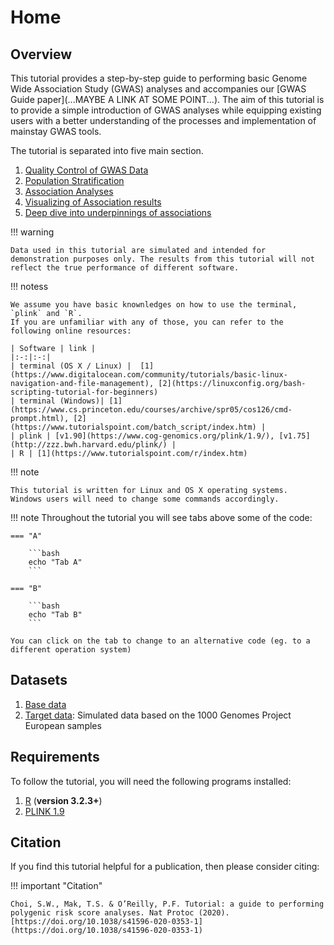 # Home
## Overview 
This tutorial provides a step-by-step guide to performing basic Genome Wide Association Study (GWAS) analyses and accompanies our [GWAS Guide paper](...MAYBE A LINK AT SOME POINT...). The aim of this tutorial is to provide a simple introduction of GWAS analyses while equipping existing users with a better understanding of the processes and implementation of mainstay GWAS tools. 

The tutorial is separated into five main section. 

1. [Quality Control of GWAS Data](QC.md)
2. [Population Stratification](popstrat.md)
3. [Association Analyses](assoc.md)
4. [Visualizing of Association results](visual.md)
5. [Deep dive into underpinnings of associations](assocdive.md)

!!! warning

    Data used in this tutorial are simulated and intended for demonstration purposes only. The results from this tutorial will not reflect the true performance of different software. 

!!! notess

    We assume you have basic knownledges on how to use the terminal, `plink` and `R`. 
    If you are unfamiliar with any of those, you can refer to the following online resources:

    | Software | link |
    |:-:|:-:|
    | terminal (OS X / Linux) |  [1](https://www.digitalocean.com/community/tutorials/basic-linux-navigation-and-file-management), [2](https://linuxconfig.org/bash-scripting-tutorial-for-beginners)
    | terminal (Windows)| [1](https://www.cs.princeton.edu/courses/archive/spr05/cos126/cmd-prompt.html), [2](https://www.tutorialspoint.com/batch_script/index.htm) |
    | plink | [v1.90](https://www.cog-genomics.org/plink/1.9/), [v1.75](http://zzz.bwh.harvard.edu/plink/) |
    | R | [1](https://www.tutorialspoint.com/r/index.htm)


!!! note

    This tutorial is written for Linux and OS X operating systems. 
    Windows users will need to change some commands accordingly.

!!! note
    Throughout the tutorial you will see tabs above some of the code:

    === "A"

        ```bash
        echo "Tab A"
        ```

    === "B"

        ```bash
        echo "Tab B"
        ```

    You can click on the tab to change to an alternative code (eg. to a different operation system)
## Datasets
1. [Base data](base.md)
2. [Target data](https://drive.google.com/file/d/1uhJR_3sn7RA8U5iYQbcmTp6vFdQiF4F2/view?usp=sharing): Simulated data based on the 1000 Genomes Project European samples

## Requirements
To follow the tutorial, you will need the following programs installed:

1. [R](https://www.r-project.org/) (**version 3.2.3+**)
2. [PLINK 1.9](https://www.cog-genomics.org/plink2)

## Citation
If you find this tutorial helpful for a publication, then please consider citing:

!!! important "Citation"

    Choi, S.W., Mak, T.S. & O’Reilly, P.F. Tutorial: a guide to performing polygenic risk score analyses. Nat Protoc (2020). [https://doi.org/10.1038/s41596-020-0353-1](https://doi.org/10.1038/s41596-020-0353-1)
